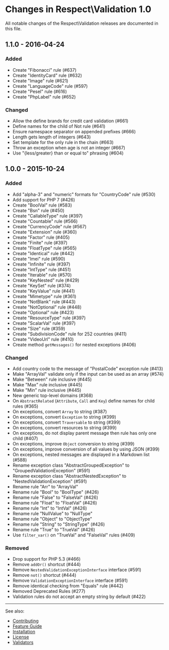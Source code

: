 # Changes in Respect\Validation 1.0

All notable changes of the Respect\Validation releases are documented in this file.

## 1.1.0 - 2016-04-24

### Added

- Create "Fibonacci" rule (#637)
- Create "IdentityCard" rule (#632)
- Create "Image" rule (#621)
- Create "LanguageCode" rule (#597)
- Create "Pesel" rule (#616)
- Create "PhpLabel" rule (#652)

### Changed

- Allow the define brands for credit card validation (#661)
- Define names for the child of Not rule (#641)
- Ensure namespace separator on appended prefixes (#666)
- Length gets length of integers (#643)
- Set template for the only rule in the chain (#663)
- Throw an exception when age is not an integer (#667)
- Use "{less/greater} than or equal to" phrasing (#604)

## 1.0.0 - 2015-10-24

### Added

- Add "alpha-3" and "numeric" formats for "CountryCode" rule (#530)
- Add support for PHP 7 (#426)
- Create "BoolVal" rule (#583)
- Create "Bsn" rule (#450)
- Create "CallableType" rule (#397)
- Create "Countable" rule (#566)
- Create "CurrencyCode" rule (#567)
- Create "Extension" rule (#360)
- Create "Factor" rule (#405)
- Create "Finite" rule (#397)
- Create "FloatType" rule (#565)
- Create "Identical" rule (#442)
- Create "Imei" rule (#590)
- Create "Infinite" rule (#397)
- Create "IntType" rule (#451)
- Create "Iterable" rule (#570)
- Create "KeyNested" rule (#429)
- Create "KeySet" rule (#374)
- Create "KeyValue" rule (#441)
- Create "Mimetype" rule (#361)
- Create "NotBlank" rule (#443)
- Create "NotOptional" rule (#448)
- Create "Optional" rule (#423)
- Create "ResourceType" rule (#397)
- Create "ScalarVal" rule (#397)
- Create "Size" rule (#359)
- Create "SubdivisionCode" rule for 252 countries (#411)
- Create "VideoUrl" rule (#410)
- Create method `getMessages()` for nested exceptions (#406)

### Changed

- Add country code to the message of "PostalCode" exception rule (#413)
- Make "ArrayVal" validate only if the input can be used as an array (#574)
- Make "Between" rule inclusive (#445)
- Make "Max" rule inclusive (#445)
- Make "Min" rule inclusive (#445)
- New generic top-level domains (#368)
- On `AbstractRelated` (`Attribute`, `Call` and `Key`) define names for child rules (#365)
- On exceptions, convert `Array` to string (#387)
- On exceptions, convert `Exception` to string (#399)
- On exceptions, convert `Traversable` to string (#399)
- On exceptions, convert resources to string (#399)
- On exceptions, do not display parent message then rule has only one child (#407)
- On exceptions, improve `Object` conversion to string (#399)
- On exceptions, improve conversion of all values by using JSON (#399)
- On exceptions, nested messages are displayed in a Markdown list (#588)
- Rename exception class "AbstractGroupedException" to "GroupedValidationException" (#591)
- Rename exception class "AbstractNestedException" to "NestedValidationException" (#591)
- Rename rule "Arr" to "ArrayVal"
- Rename rule "Bool" to "BoolType" (#426)
- Rename rule "False" to "FalseVal" (#426)
- Rename rule "Float" to "FloatVal" (#426)
- Rename rule "Int" to "IntVal" (#426)
- Rename rule "NullValue" to "NullType"
- Rename rule "Object" to "ObjectType"
- Rename rule "String" to "StringType" (#426)
- Rename rule "True" to "TrueVal" (#426)
- Use `filter_var()` on "TrueVal" and "FalseVal" rules (#409)

### Removed

- Drop support for PHP 5.3 (#466)
- Remove `addOr()` shortcut (#444)
- Remove `NestedValidationExceptionInterface` interface (#591)
- Remove `not()` shortcut (#444)
- Remove `ValidationExceptionInterface` interface (#591)
- Remove identical checking from "Equals" rule (#442)
- Removed Deprecated Rules (#277)
- Validation rules do not accept an empty string by default (#422)

***
See also:

- [Contributing](CONTRIBUTING.md)
- [Feature Guide](docs/README.md)
- [Installation](docs/INSTALL.md)
- [License](LICENSE.md)
- [Validators](docs/VALIDATORS.md)
